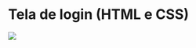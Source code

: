 <!DOCTYPE html>
<html>
  <text-align="center"><h1>Tela de login (HTML e CSS)</h1>
  <img src="https://github.com/RenataVerasVenturim/Teladelogin/assets/129551549/93ecdc49-e744-4fa2-8d5b-9e1e8d973704"></img>

  
</html>

